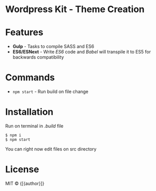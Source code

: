 # Wordpress Kit - Theme Creation

# Features

- **Gulp** - Tasks to compile SASS and ES6
- **ES6/ESNext** - Write _ES6_ code and _Babel_ will transpile it to ES5 for backwards compatibility

# Commands

- `npm start` - Run build on file change

# Installation

Run on terminal in _.build_ file

```
$ npm i
$ npm start
```

You can right now edit files on src directory

# License

MIT © {[{author}]}
